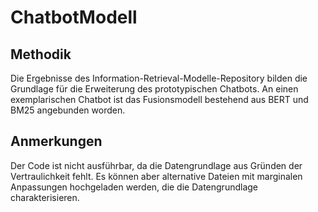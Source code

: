 # ChatbotModell
 
## Methodik
Die Ergebnisse des Information-Retrieval-Modelle-Repository bilden die Grundlage für die Erweiterung des prototypischen Chatbots. An einen exemplarischen Chatbot ist das Fusionsmodell bestehend aus BERT und BM25 angebunden worden.  

## Anmerkungen
Der Code ist nicht ausführbar, da die Datengrundlage aus Gründen der Vertraulichkeit fehlt. Es können aber alternative Dateien mit marginalen Anpassungen hochgeladen werden, die die Datengrundlage charakterisieren.
